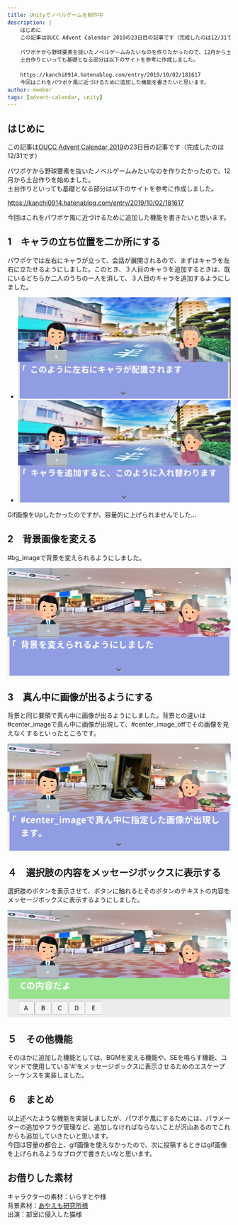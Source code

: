 ```yaml
---
title: Unityでノベルゲームを制作中
description: |
    はじめに
    この記事はOUCC Advent Calendar 2019の23日目の記事です（完成したのは12/31です）

    パワポケから野球要素を抜いたノベルゲームみたいなのを作りたかったので、12月から土台作りを始めました。
    土台作りといっても基礎となる部分は以下のサイトを参考に作成しました。

    https://kanchi0914.hatenablog.com/entry/2019/10/02/181617
    今回はこれをパワポケ風に近づけるために追加した機能を書きたいと思います。
author: member
tags: [advent-calendar, unity]
---
```


<!-- wp:heading -->
<h2>はじめに</h2>
<!-- /wp:heading -->

<!-- wp:paragraph -->
<p>この記事は<a href="https://adventar.org/calendars/4650">OUCC Advent Calendar 2019</a>の23日目の記事です（完成したのは12/31です）</p>
<!-- /wp:paragraph -->

<!-- wp:paragraph -->
<p>パワポケから野球要素を抜いたノベルゲームみたいなのを作りたかったので、12月から土台作りを始めました。<br>土台作りといっても基礎となる部分は以下のサイトを参考に作成しました。</p>
<!-- /wp:paragraph -->

<!-- wp:core-embed/wordpress {"url":"https://kanchi0914.hatenablog.com/entry/2019/10/02/181617","type":"wp-embed","providerNameSlug":"hatena-blog","className":""} -->

https://kanchi0914.hatenablog.com/entry/2019/10/02/181617

<!-- /wp:core-embed/wordpress -->

<!-- wp:paragraph -->
<p>今回はこれをパワポケ風に近づけるために追加した機能を書きたいと思います。</p>
<!-- /wp:paragraph -->

<!-- wp:heading -->
<h2>1　キャラの立ち位置を二か所にする</h2>
<!-- /wp:heading -->

<!-- wp:paragraph -->
<p>パワポケでは左右にキャラが立って、会話が展開されるので、まずはキャラを左右に立たせるようにしました。このとき、３人目のキャラを追加するときは、既にいるどちらか二人のうちの一人を消して、３人目のキャラを追加するようにしました。</p>
<!-- /wp:paragraph -->

<!-- wp:gallery {"ids":[150,151]} -->
- ![](./145/p1-1.png)
- ![](./145/p2-1.png)
<!-- /wp:gallery -->

<!-- wp:paragraph -->
<p>Gif画像をUpしたかったのですが、容量的に上げられませんでした...</p>
<!-- /wp:paragraph -->

<!-- wp:heading -->
<h2>2　背景画像を変える</h2>
<!-- /wp:heading -->

<!-- wp:paragraph -->
<p>#bg_imageで背景を変えられるようにしました。</p>
<!-- /wp:paragraph -->

<!-- wp:gallery {"ids":[152]} -->
![](./145/p3.png)
<!-- /wp:gallery -->

<!-- wp:heading -->
<h2>3　真ん中に画像が出るようにする</h2>
<!-- /wp:heading -->

<!-- wp:paragraph -->
<p>背景と同じ要領で真ん中に画像が出るようにしました。背景との違いは#center_imageで真ん中に画像が出現して、#center_image_offでその画像を見えなくするといったところです。</p>
<!-- /wp:paragraph -->

<!-- wp:gallery {"ids":[153]} -->
![](./145/p4.png)
<!-- /wp:gallery -->

<!-- wp:heading -->
<h2>４　選択肢の内容をメッセージボックスに表示する</h2>
<!-- /wp:heading -->

<!-- wp:paragraph -->
<p>選択肢のボタンを表示させて、ボタンに触れるとそのボタンのテキストの内容をメッセージボックスに表示するようにしました。</p>
<!-- /wp:paragraph -->

<!-- wp:gallery {"ids":[154]} -->
![](./145/p5.png)
<!-- /wp:gallery -->

<!-- wp:heading -->
<h2>５　その他機能</h2>
<!-- /wp:heading -->

<!-- wp:paragraph -->
<p>そのほかに追加した機能としては、BGMを変える機能や、SEを鳴らす機能、コマンドで使用している'#'をメッセージボックスに表示させるためのエスケープシーケンスを実装しました。</p>
<!-- /wp:paragraph -->

<!-- wp:heading -->
<h2>６　まとめ</h2>
<!-- /wp:heading -->

<!-- wp:paragraph -->
<p>以上述べたような機能を実装しましたが、パワポケ風にするためには、パラメーターの追加やフラグ管理など、追加しなければならないことが沢山あるのでこれからも追加していきたいと思います。<br>今回は容量の都合上、gif画像を使えなかったので、次に投稿するときはgif画像を上げられるようなブログで書きたいなと思います。</p>
<!-- /wp:paragraph -->

<!-- wp:heading -->
<h2>お借りした素材</h2>
<!-- /wp:heading -->

<!-- wp:paragraph -->
<p>キャラクターの素材：いらすとや様<br>背景素材：<a href="https://ayaemo.skr.jp/">あやえも研究所様</a><br>出演：部室に侵入した猫様</p>
<!-- /wp:paragraph -->
